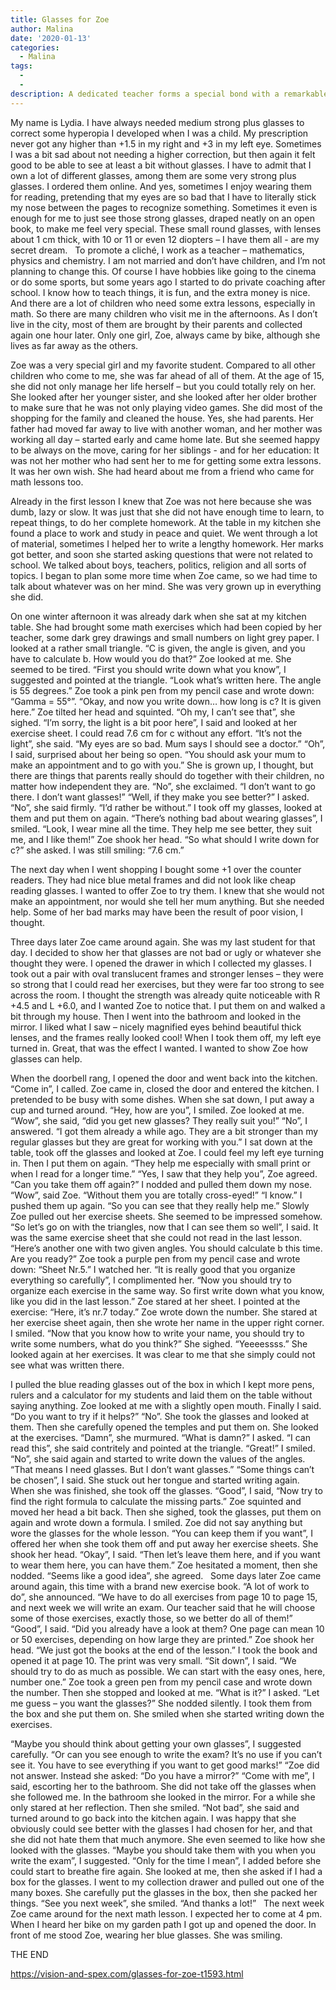 ```yaml
---
title: Glasses for Zoe
author: Malina
date: '2020-01-13'
categories:
  - Malina
tags:
  - 
  - 
description: A dedicated teacher forms a special bond with a remarkable student, but an unexpected obstacle arises.
---
```

My name is Lydia. I have always needed medium strong plus glasses to correct some hyperopia I developed when I was a child. My prescription never got any higher than +1.5 in my right and +3 in my left eye. Sometimes I was a bit sad about not needing a higher correction, but then again it felt good to be able to see at least a bit without glasses. I have to admit that I own a lot of different glasses, among them are some very strong plus glasses. I ordered them online. And yes, sometimes I enjoy wearing them for reading, pretending that my eyes are so bad that I have to literally stick my nose between the pages to recognize something. Sometimes it even is enough for me to just see those strong glasses, draped neatly on an open book, to make me feel very special. These small round glasses, with lenses about 1 cm thick, with 10 or 11 or even 12 diopters – I have them all - are my secret dream.
 
To promote a cliché, I work as a teacher – mathematics, physics and chemistry. I am not married and don’t have children, and I’m not planning to change this. Of course I have hobbies like going to the cinema or do some sports, but some years ago I started to do private coaching after school. I know how to teach things, it is fun, and the extra money is nice. And there are a lot of children who need some extra lessons, especially in math. So there are many children who visit me in the afternoons. As I don’t live in the city, most of them are brought by their parents and collected again one hour later. Only one girl, Zoe, always came by bike, although she lives as far away as the others.

Zoe was a very special girl and my favorite student. Compared to all other children who come to me, she was far ahead of all of them. At the age of 15, she did not only manage her life herself – but you could totally rely on her. She looked after her younger sister, and she looked after her older brother to make sure that he was not only playing video games. She did most of the shopping for the family and cleaned the house. Yes, she had parents. Her father had moved far away to live with another woman, and her mother was working all day – started early and came home late. But she seemed happy to be always on the move, caring for her siblings - and for her education: It was not her mother who had sent her to me for getting some extra lessons. It was her own wish. She had heard about me from a friend who came for math lessons too.

Already in the first lesson I knew that Zoe was not here because she was dumb, lazy or slow. It was just that she did not have enough time to learn, to repeat things, to do her complete homework. At the table in my kitchen she found a place to work and study in peace and quiet. We went through a lot of material, sometimes I helped her to write a lengthy homework. Her marks got better, and soon she started asking questions that were not related to school. We talked about boys, teachers, politics, religion and all sorts of topics. I began to plan some more time when Zoe came, so we had time to talk about whatever was on her mind. She was very grown up in everything she did.

On one winter afternoon it was already dark when she sat at my kitchen table. She had brought some math exercises which had been copied by her teacher, some dark grey drawings and small numbers on light grey paper. I looked at a rather small triangle. “C is given, the angle is given, and you have to calculate b. How would you do that?” Zoe looked at me. She seemed to be tired. “First you should write down what you know”, I suggested and pointed at the triangle. “Look what’s written here. The angle is 55 degrees.” Zoe took a pink pen from my pencil case and wrote down: “Gamma = 55°”. “Okay, and now you write down… how long is c? It is given here.” Zoe tilted her head and squinted. “Oh my, I can’t see that”, she sighed. “I’m sorry, the light is a bit poor here”, I said and looked at her exercise sheet. I could read 7.6 cm for c without any effort. “It’s not the light”, she said. “My eyes are so bad. Mum says I should see a doctor.” “Oh”, I said, surprised about her being so open. “You should ask your mum to make an appointment and to go with you.” She is grown up, I thought, but there are things that parents really should do together with their children, no matter how independent they are. “No”, she exclaimed. “I don’t want to go there. I don’t want glasses!” “Well, if they make you see better?” I asked. “No”, she said firmly. “I’d rather be without.” I took off my glasses, looked at them and put them on again. “There’s nothing bad about wearing glasses”, I smiled. “Look, I wear mine all the time. They help me see better, they suit me, and I like them!” Zoe shook her head. “So what should I write down for c?” she asked. I was still smiling: “7.6 cm.”

The next day when I went shopping I bought some +1 over the counter readers. They had nice blue metal frames and did not look like cheap reading glasses. I wanted to offer Zoe to try them. I knew that she would not make an appointment, nor would she tell her mum anything. But she needed help. Some of her bad marks may have been the result of poor vision, I thought.

Three days later Zoe came around again. She was my last student for that day. I decided to show her that glasses are not bad or ugly or whatever she thought they were. I opened the drawer in which I collected my glasses. I took out a pair with oval translucent frames and stronger lenses – they were so strong that I could read her exercises, but they were far too strong to see across the room. I thought the strength was already quite noticeable with R +4.5 and L +6.0, and I wanted Zoe to notice that. I put them on and walked a bit through my house. Then I went into the bathroom and looked in the mirror. I liked what I saw – nicely magnified eyes behind beautiful thick lenses, and the frames really looked cool! When I took them off, my left eye turned in. Great, that was the effect I wanted. I wanted to show Zoe how glasses can help. 

When the doorbell rang, I opened the door and went back into the kitchen. “Come in”, I called. Zoe came in, closed the door and entered the kitchen. I pretended to be busy with some dishes. When she sat down, I put away a cup and turned around. “Hey, how are you”, I smiled. Zoe looked at me. “Wow”, she said, “did you get new glasses? They really suit you!” “No”, I answered. “I got them already a while ago. They are a bit stronger than my regular glasses but they are great for working with you.” I sat down at the table, took off the glasses and looked at Zoe. I could feel my left eye turning in. Then I put them on again. “They help me especially with small print or when I read for a longer time.” “Yes, I saw that they help you”, Zoe agreed. “Can you take them off again?” I nodded and pulled them down my nose. “Wow”, said Zoe. “Without them you are totally cross-eyed!” “I know.” I pushed them up again. “So you can see that they really help me.” Slowly Zoe pulled out her exercise sheets. She seemed to be impressed somehow. “So let’s go on with the triangles, now that I can see them so well”, I said. It was the same exercise sheet that she could not read in the last lesson. “Here’s another one with two given angles. You should calculate b this time. Are you ready?” Zoe took a purple pen from my pencil case and wrote down: “Sheet Nr.5.” I watched her. “It is really good that you organize everything so carefully”, I complimented her. “Now you should try to organize each exercise in the same way. So first write down what you know, like you did in the last lesson.” Zoe stared at her sheet. I pointed at the exercise: “Here, it’s nr.7 today.” Zoe wrote down the number. She stared at her exercise sheet again, then she wrote her name in the upper right corner. I smiled. “Now that you know how to write your name, you should try to write some numbers, what do you think?” She sighed. “Yeeeessss.” She looked again at her exercises. It was clear to me that she simply could not see what was written there. 

I pulled the blue reading glasses out of the box in which I kept more pens, rulers and a calculator for my students and laid them on the table without saying anything. Zoe looked at me with a slightly open mouth. Finally I said. “Do you want to try if it helps?” “No”. She took the glasses and looked at them. Then she carefully opened the temples and put them on. She looked at the exercises. “Damn”, she murmured. “What is damn?” I asked. “I can read this”, she said contritely and pointed at the triangle. “Great!” I smiled. “No”, she said again and started to write down the values of the angles. “That means I need glasses. But I don’t want glasses.” “Some things can’t be chosen”, I said. She stuck out her tongue and started writing again. When she was finished, she took off the glasses. “Good”, I said, “Now try to find the right formula to calculate the missing parts.” Zoe squinted and moved her head a bit back. Then she sighed, took the glasses, put them on again and wrote down a formula. I smiled. 
Zoe did not say anything but wore the glasses for the whole lesson. “You can keep them if you want”, I offered her when she took them off and put away her exercise sheets. She shook her head. “Okay”, I said. “Then let’s leave them here, and if you want to wear them here, you can have them.” Zoe hesitated a moment, then she nodded. “Seems like a good idea”, she agreed. 
 
Some days later Zoe came around again, this time with a brand new exercise book. “A lot of work to do”, she announced. “We have to do all exercises from page 10 to page 15, and next week we will write an exam. Our teacher said that he will choose some of those exercises, exactly those, so we better do all of them!” “Good”, I said. “Did you already have a look at them? One page can mean 10 or 50 exercises, depending on how large they are printed.” Zoe shook her head. “We just got the books at the end of the lesson.” I took the book and opened it at page 10. The print was very small. “Sit down”, I said. “We should try to do as much as possible. We can start with the easy ones, here, number one.” Zoe took a green pen from my pencil case and wrote down the number. Then she stopped and looked at me. “What is it?” I asked. “Let me guess – you want the glasses?” She nodded silently. I took them from the box and she put them on. She smiled when she started writing down the exercises.

“Maybe you should think about getting your own glasses”, I suggested carefully. “Or can you see enough to write the exam? It’s no use if you can’t see it. You have to see everything if you want to get good marks!” “Zoe did not answer. Instead she asked: “Do you have a mirror?” “Come with me”, I said, escorting her to the bathroom. She did not take off the glasses when she followed me. In the bathroom she looked in the mirror. For a while she only stared at her reflection. Then she smiled. “Not bad”, she said and turned around to go back into the kitchen again. I was happy that she obviously could see better with the glasses I had chosen for her, and that she did not hate them that much anymore. She even seemed to like how she looked with the glasses. “Maybe you should take them with you when you write the exam”, I suggested. “Only for the time I mean”, I added before she could start to breathe fire again. She looked at me, then she asked if I had a box for the glasses. I went to my collection drawer and pulled out one of the many boxes. She carefully put the glasses in the box, then she packed her things. “See you next week”, she smiled. “And thanks a lot!”
 
The next week Zoe came around for the next math lesson. I expected her to come at 4 pm. When I heard her bike on my garden path I got up and opened the door. In front of me stood Zoe, wearing her blue glasses. She was smiling.

THE END 
 

https://vision-and-spex.com/glasses-for-zoe-t1593.html